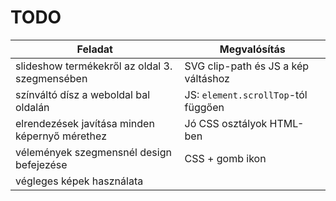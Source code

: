 # TODO

| Feladat                                        | Megvalósítás                        |
| ---------------------------------------------- | ----------------------------------- |
| slideshow termékekről az oldal 3. szegmensében | SVG clip-path és JS a kép váltáshoz |
| színváltó dísz a weboldal bal oldalán          | JS: `element.scrollTop`-tól függően |
| elrendezések javítása minden képernyő mérethez | Jó CSS osztályok HTML-ben           |
| vélemények szegmensnél design befejezése       | CSS + gomb ikon                     |
| végleges képek használata                      |                                     |